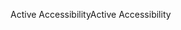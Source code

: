 <span data-ttu-id="bfc96-101">Active Accessibility</span><span class="sxs-lookup"><span data-stu-id="bfc96-101">Active Accessibility</span></span>